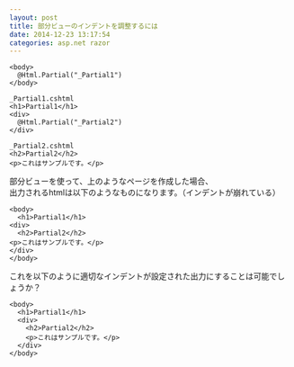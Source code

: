 ```yaml
---
layout: post
title: 部分ビューのインデントを調整するには
date: 2014-12-23 13:17:54
categories: asp.net razor
---
```

<pre><code>&lt;body&gt;
  @Html.Partial("_Partial1")
&lt;/body&gt;

_Partial1.cshtml  
&lt;h1&gt;Partial1&lt;/h1&gt;
&lt;div&gt;
  @Html.Partial("_Partial2")
&lt;/div&gt;

_Partial2.cshtml
&lt;h2&gt;Partial2&lt;/h2&gt;
&lt;p&gt;これはサンプルです。&lt;/p&gt;
</code></pre>

<p>部分ビューを使って、上のようなページを作成した場合、<br>
出力されるhtmlは以下のようなものになります。（インデントが崩れている）</p>

<pre><code>&lt;body&gt;
  &lt;h1&gt;Partial1&lt;/h1&gt;
&lt;div&gt;
  &lt;h2&gt;Partial2&lt;/h2&gt;
&lt;p&gt;これはサンプルです。&lt;/p&gt;
&lt;/div&gt;
&lt;/body&gt;
</code></pre>

<p>これを以下のように適切なインデントが設定された出力にすることは可能でしょうか？</p>

<pre><code>&lt;body&gt;
  &lt;h1&gt;Partial1&lt;/h1&gt;
  &lt;div&gt;
    &lt;h2&gt;Partial2&lt;/h2&gt;
    &lt;p&gt;これはサンプルです。&lt;/p&gt;
  &lt;/div&gt;
&lt;/body&gt;
</code></pre>

